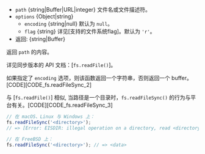 <!-- YAML
added: v0.1.8
changes:
  - version: v7.6.0
    pr-url: https://github.com/nodejs/node/pull/10739
    description: 参数 `path` 可以是一个使用 `file:` 协议的 WHATWG `URL` 对象。
                 该支持目前仍为试验性的。
  - version: v5.0.0
    pr-url: https://github.com/nodejs/node/pull/3163
    description: 参数 `path` 现在可以是一个文件描述符。
-->

* `path` {string|Buffer|URL|integer} 文件名或文件描述符。
* `options` {Object|string}
  * `encoding` {string|null} 默认为 `null`。
  * `flag` {string} 详见[支持的文件系统flag]。默认为 `'r'`。
* 返回: {string|Buffer}

返回 `path` 的内容。

详见同步版本的 API 文档：[`fs.readFile()`]。

如果指定了 `encoding` 选项，则该函数返回一个字符串，否则返回一个 buffer。[CODE][CODE_fs.readFileSync_2]

与 [`fs.readFile()`] 相似, 当路径是一个目录时，`fs.readFileSync()` 的行为与平台有关。[CODE][CODE_fs.readFileSync_3]

```js
// 在 macOS、Linux 与 Windows 上：
fs.readFileSync('<directory>');
// => [Error: EISDIR: illegal operation on a directory, read <directory>]

// 在 FreeBSD 上：
fs.readFileSync('<directory>'); // => <data>
```

